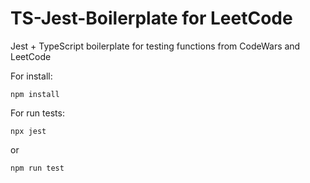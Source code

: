 # TS-Jest-Boilerplate for LeetCode
Jest + TypeScript boilerplate for testing functions from CodeWars and LeetCode

For install:
```
npm install
```

For run tests:
```
npx jest
```
or
```
npm run test
```
